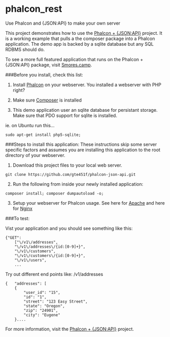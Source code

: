 # phalcon_rest
Use Phalcon and {JSON:API} to make your own server

This project demonstrates how to use the [Phalcon + {JSON:API}](https://github.com/gte451f/phalcon-json-api-package) project. 
It is a working example that pulls a the composer package into a Phalcon application. 
The demo app is backed by a sqlite database but any SQL RDBMS should do.


To see a more full featured application that runs on the Phalcon + {JSON:API} package, visit [Smores.camp](http://smores.camp).
 


###Before you install, check this list:
1) Install [Phalcon](https://github.com/gte451f/phalcon-json-api.git) on your webserver.  You installed a webserver with PHP right?

2) Make sure [Composer](https://getcomposer.org/) is installed 

3) This demo application user an sqlite database for persistant storage.  Make sure that PDO support for sqlite is installed.

ie. on Ubuntu run this...
```
sudo apt-get install php5-sqlite;
```


###Steps to install this application:
These instructions skip some server specific factors and assumes you are installing this application to the root directory of your webserver.

1) Download this project files to your local web server.  
```
git clone https://github.com/gte451f/phalcon-json-api.git
```
 
2) Run the following from inside your newly installed application:
```    
composer install; composer dumpautoload -o;
```
        
3) Setup your webserver for Phalcon usage. 
See here for [Apache](https://docs.phalconphp.com/en/latest/reference/apache.html) and here for [Nginx](https://docs.phalconphp.com/en/latest/reference/nginx.html)


###To test:

Vist your application and you should see something like this:

```
{"GET":
    ["\/v1\/addresses",
    "\/v1\/addresses\/{id:[0-9]+}",
    "\/v1\/customers",
    "\/v1\/customers\/{id:[0-9]+}",
    "\/v1\/users",
    ...
```

Try out different end points like: /v1/addresses
```
{	"addresses": [
	{
    	"user_id": "15",
    	"id": "1",
    	"street": "123 Easy Street",
    	"state": "Oregon",
    	"zip": "24901",
    	"city": "Eugene"
	}....
```

For more information, visit the [Phalcon + {JSON:API}](https://github.com/gte451f/phalcon-json-api-package) project.

